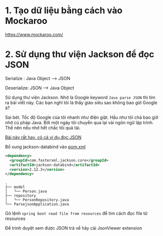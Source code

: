 # 1. Tạo dữ liệu bằng cách vào Mockaroo

https://www.mockaroo.com/

# 2. Sử dụng thư viện Jackson để đọc JSON

Serialize : Java Object --> JSON

Deserialize: JSON --> Java Object

Sử dụng thư viện Jackson. Nhớ là Google keyword `Java parse JSON` thì tìm ra bài viết này. Các bạn nghĩ tôi là thầy giáo siêu sao không bao giờ Google à?

Sai bét. Tốc độ Google của tôi nhanh như điện giật. Hầu như tôi chả bao giờ nhớ cú pháp Java. Bởi một ngày tôi chuyển qua lại vài ngôn ngữ lập trình. Thế nên nếu nhớ hết chắc tôi quá tải.

[Bài này rất hay, có cả ví dụ đọc JSON](https://mkyong.com/java/jackson-how-to-parse-json/)


Bổ xung jackson-databind vào [pom.xml](pom.xml)
```xml
<dependency>
  <groupId>com.fasterxml.jackson.core</groupId>
  <artifactId>jackson-databind</artifactId>
  <version>2.12.3</version>
</dependency>
```

```
.
├── model
│   └── Person.java
├── repository
│   └── PersonRepository.java
└── ParsejsonApplication.java
```

Gõ lệnh `spring boot read file from resources` để tìm cách đọc file từ resources


Để trình duyệt xem được JSON trả về hãy cài JsonViewer extension